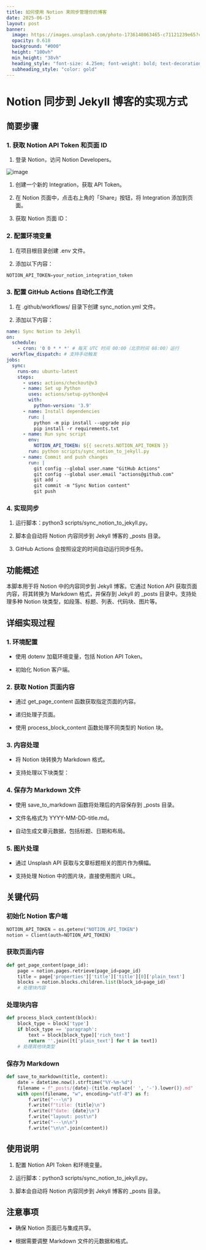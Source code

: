 ```yaml
---
title: 如何使用 Notion 来同步管理你的博客
date: 2025-06-15
layout: post
banner:
  image: https://images.unsplash.com/photo-1736148063465-c71121239e65?crop=entropy&cs=tinysrgb&fit=max&fm=jpg&ixid=M3w2OTIwMzJ8MHwxfHJhbmRvbXx8fHx8fHx8fDE3NDk5NTg0NjR8&ixlib=rb-4.1.0&q=80&w=1080
  opacity: 0.618
  background: "#000"
  height: "100vh"
  min_height: "38vh"
  heading_style: "font-size: 4.25em; font-weight: bold; text-decoration: underline"
  subheading_style: "color: gold"
---
```


# Notion 同步到 Jekyll 博客的实现方式

## 简要步骤

### 1. 获取 Notion API Token 和页面 ID

1. 登录 Notion，访问 Notion Developers。

![image](https://prod-files-secure.s3.us-west-2.amazonaws.com/a7a0cc5a-89b9-4cda-8686-1fba0ca52f40/d19c1afe-dea5-4312-9333-786b0ba83054/image.png?X-Amz-Algorithm=AWS4-HMAC-SHA256&X-Amz-Content-Sha256=UNSIGNED-PAYLOAD&X-Amz-Credential=ASIAZI2LB4667UAYC3GO%2F20250615%2Fus-west-2%2Fs3%2Faws4_request&X-Amz-Date=20250615T033424Z&X-Amz-Expires=3600&X-Amz-Security-Token=IQoJb3JpZ2luX2VjEFIaCXVzLXdlc3QtMiJHMEUCIQDiVC7oGb%2Fha0YTHcMY1b3z96bFs4v7oj%2FgFddXCfCqQQIgbizeuUL02pREor16qct7igssbwIlqpsK5KfoaEa7zVkq%2FwMIOxAAGgw2Mzc0MjMxODM4MDUiDDVRIz3ZUMtSTc539CrcA7dUM23bSmikDaFbstX5fLM0Sj%2FSy41%2FNt6QcvDG7OriFH4pJnBE%2BrbpUmASh0kE51g43u%2BleKIX5gWjynRq72P%2BOBctLKBbAakFIBfXS7PDdH3p8TXxQh%2BwL%2BrVlXS24lHfA8gfp%2Ff5%2FkkgGgAVkMe9sguOnxyS%2BOyhqqb2ZKiguUY4siUrseCwdClE%2BeG4E%2FxyUXsuiqlCOTaBePcOBePa5PlKdtfQkFB0ohu3oBVETvoPolTgvnXk8NyBGCSdxPP2PtpCJ1rpRvGbJS1ZCKjjupP2Nb3Ms7N8ynPNZG%2Bea3KsMamK9HwjBCUwDuTN1FT7dp2TOqOQkKrW4sPU12NuKgw%2BxVs9aIk3vvWUoBCBVXUQt%2FGVinJR8kuw5yo7o2Fw70sEK7DcJb5%2FEbwfEbhT5uBYCf6S6rdwAT1Sya%2BweoXhQWTvmtRsKEBD20BDD3NVaa1F9vttqtUvFHHo2TIq3JJfOSgiFSIuM0%2FFbZDNxcShiy1IvtIHdzQO88sjU%2BNMs%2BtFWIhvbkelsOsKL9rdDRk8vzGaCOaHGEW06Q3b7zD20SYuXHLAWKDc1pwjXpG8ed2FBvqcG%2BmaCJUm55gaAWOHVvk2GjeF4GuonR1cVW2JMlJLGFn7iKujMOPJuMIGOqUB1vrA3UswzjqXbbfO537%2FX95%2BozocgUWyhVivm5SO39CI8E6HoymdPqlpEzHAVgm11YLTQFIll8TwNDxNJjN1Ejj0DuN4l%2BmW7JeNXshyhwkgDnuI2WG%2Bo2gJCzxcy87m7FOSqCJdaSi2Vv0mi7YgshHpLEy%2F3otI1%2FYdLkY3KWeN1ihjOyXCemAIIL4DYMmGOmhdJTnksUMWUoP4Zi0cT87UoGmB&X-Amz-Signature=285e56268275eb47948e0f0c31e766513f8ff83abf3f74ec096ded501dcc3368&X-Amz-SignedHeaders=host&x-amz-checksum-mode=ENABLED&x-id=GetObject)

1. 创建一个新的 Integration，获取 API Token。

1. 在 Notion 页面中，点击右上角的「Share」按钮，将 Integration 添加到页面。

1. 获取 Notion 页面 ID：


### 2. 配置环境变量

1. 在项目根目录创建 .env 文件。

1. 添加以下内容：

```javascript
NOTION_API_TOKEN=your_notion_integration_token
```

### 3. 配置 GitHub Actions 自动化工作流

1. 在 .github/workflows/ 目录下创建 sync_notion.yml 文件。

1. 添加以下内容：

```yaml
name: Sync Notion to Jekyll
on:
  schedule:
    - cron: '0 0 * * *' # 每天 UTC 时间 00:00（北京时间 08:00）运行
  workflow_dispatch: # 支持手动触发
jobs:
  sync:
    runs-on: ubuntu-latest
    steps:
      - uses: actions/checkout@v3
      - name: Set up Python
        uses: actions/setup-python@v4
        with:
          python-version: '3.9'
      - name: Install dependencies
        run: |
          python -m pip install --upgrade pip
          pip install -r requirements.txt
      - name: Run sync script
        env:
          NOTION_API_TOKEN: ${{ secrets.NOTION_API_TOKEN }}
        run: python scripts/sync_notion_to_jekyll.py
      - name: Commit and push changes
        run: |
          git config --global user.name "GitHub Actions"
          git config --global user.email "actions@github.com"
          git add .
          git commit -m "Sync Notion content"
          git push
```

### 4. 实现同步

1. 运行脚本：python3 scripts/sync_notion_to_jekyll.py。

1. 脚本会自动将 Notion 内容同步到 Jekyll 博客的 _posts 目录。

1. GitHub Actions 会按照设定的时间自动运行同步任务。

## 功能概述

本脚本用于将 Notion 中的内容同步到 Jekyll 博客。它通过 Notion API 获取页面内容，将其转换为 Markdown 格式，并保存到 Jekyll 的 _posts 目录中。支持处理多种 Notion 块类型，如段落、标题、列表、代码块、图片等。

## 详细实现过程

### 1. 环境配置

- 使用 dotenv 加载环境变量，包括 Notion API Token。

- 初始化 Notion 客户端。

### 2. 获取 Notion 页面内容

- 通过 get_page_content 函数获取指定页面的内容。

- 递归处理子页面。

- 使用 process_block_content 函数处理不同类型的 Notion 块。

### 3. 内容处理

- 将 Notion 块转换为 Markdown 格式。

- 支持处理以下块类型：


### 4. 保存为 Markdown 文件

- 使用 save_to_markdown 函数将处理后的内容保存到 _posts 目录。

- 文件名格式为 YYYY-MM-DD-title.md。

- 自动生成文章元数据，包括标题、日期和布局。

### 5. 图片处理

- 通过 Unsplash API 获取与文章标题相关的图片作为横幅。

- 支持处理 Notion 中的图片块，直接使用图片 URL。

## 关键代码

### 初始化 Notion 客户端

```python
NOTION_API_TOKEN = os.getenv("NOTION_API_TOKEN")
notion = Client(auth=NOTION_API_TOKEN)
```

### 获取页面内容

```python
def get_page_content(page_id):
    page = notion.pages.retrieve(page_id=page_id)
    title = page['properties']['title']['title'][0]['plain_text']
    blocks = notion.blocks.children.list(block_id=page_id)
    # 处理块内容
```

### 处理块内容

```python
def process_block_content(block):
    block_type = block['type']
    if block_type == 'paragraph':
        text = block[block_type]['rich_text']
        return ''.join([t['plain_text'] for t in text])
    # 处理其他块类型
```

### 保存为 Markdown

```python
def save_to_markdown(title, content):
    date = datetime.now().strftime("%Y-%m-%d")
    filename = f"_posts/{date}-{title.replace(' ', '-').lower()}.md"
    with open(filename, "w", encoding="utf-8") as f:
        f.write("---\n")
        f.write(f"title: {title}\n")
        f.write(f"date: {date}\n")
        f.write("layout: post\n")
        f.write("---\n\n")
        f.write("\n\n".join(content))
```

## 使用说明

1. 配置 Notion API Token 和环境变量。

1. 运行脚本：python3 scripts/sync_notion_to_jekyll.py。

1. 脚本会自动将 Notion 内容同步到 Jekyll 博客的 _posts 目录。

## 注意事项

- 确保 Notion 页面已与集成共享。

- 根据需要调整 Markdown 文件的元数据和格式。